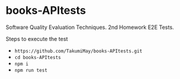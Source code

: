# books-APItests
Software Quality Evaluation Techniques. 2nd Homework E2E Tests.

Steps to execute the test 
- `https://github.com/TakumiMay/books-APItests.git`
- `cd books-APItests`
- `npm i`
- `npm run test`